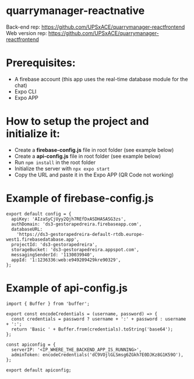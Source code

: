 # quarrymanager-reactnative
Back-end rep: https://github.com/UPSxACE/quarrymanager-reactfrontend <br>
Web version rep: https://github.com/UPSxACE/quarrymanager-reactfrontend

# Prerequisites:
- A firebase account (this app uses the real-time database module for the chat)
- Expo CLI
- Expo APP

# How to setup the project and initialize it:
- Create a **firebase-config.js** file in root folder (see example below)
- Create a **api-config.js** file in root folder (see example below)
- Run ```npm install``` in the root folder
- Initialize the server with ```npx expo start```
- Copy the URL and paste it in the Expo APP (QR Code not working)

# Example of firebase-config.js
```
export default config = {
  apiKey: 'AIzaSyCjUyy2Qjh7REfDxASDHASASG3zs',
  authDomain: 'ds3-gestorapedreira.firebaseapp.com',
  databaseURL:
    'https://ds3-gestorapedreira-default-rtdb.europe-west1.firebasedatabase.app',
  projectId: 'ds3-gestorapedreira',
  storageBucket: 'ds3-gestorapedreira.appspot.com',
  messagingSenderId: '1130039940',
  appId: '1:1236336:web:e949209429kre90329',
};
```

# Example of api-config.js
```
import { Buffer } from 'buffer';

export const encodeCredentials = (username, password) => {
  const credentials = password ? username + ':' + password : username + ':';
  return 'Basic ' + Buffer.from(credentials).toString('base64');
};

const apiconfig = {
  serverIP: '<IP_WHERE_THE_BACKEND_APP_IS_RUNNING>',
  adminToken: encodeCredentials('dC9VOjlGLSmsg6ZGkh7E0DJKz8G1K59O'),
};

export default apiconfig;
```
